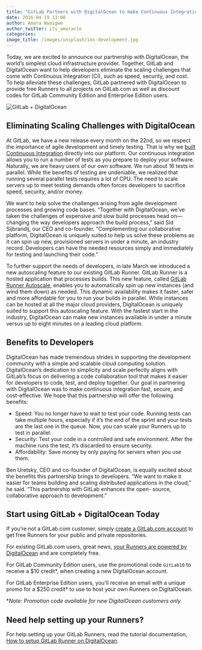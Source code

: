 ```yaml
---
title: "GitLab Partners with DigitalOcean to make Continuous Integration faster, safer, and more affordable"
date: 2016-04-19 13:00
author: Amara Nwaigwe
author_twitter: its_amaracle
categories:
image_title: /images/unsplash/ios-development.jpg
---
```


Today, we are excited to announce our partnership with DigitalOcean, the world’s simplest
cloud infrastructure provider. Together, GitLab and DigitalOcean want to help developers
eliminate the scaling challenges that come with Continuous Integration (CI), such as speed,
security, and cost. To help alleviate these challenges, GitLab partnered with DigitalOcean to
provide free Runners to all projects on GitLab.com as well as discount codes for GitLab
Community Edition and Enterprise Edition users.

<!-- more -->

![GitLab + DigitalOcean](/images/blogimages/gitlab-do.jpg)

## Eliminating Scaling Challenges with DigitalOcean

At GitLab, we have a new release every month on the 22nd, so we respect the importance of
agile development and timely testing. That is why we [built Continuous Integration](https://about.gitlab.com/features/gitlab-ci/) directly into
our platform. Our continuous integration allows you to run a number of tests as you prepare to
deploy your software. Naturally, we are heavy users of our own software. We run about 16 tests
in parallel. While the benefits of testing are undeniable, we realized that running several
parallel tests requires a lot of CPU. The need to scale servers up to meet testing demands often
forces developers to sacrifice speed, security, and/or money.

We want to help solve the challenges arising from agile development processes and growing code
bases. “Together with DigitalOcean, we’ve taken the challenges of expensive and slow build
processes head on—changing the way developers approach the build process,” said Sid Sijbrandij,
our CEO and co-founder. “Complementing our collaborative platform, DigitalOcean is uniquely
suited to help us solve these problems as it can spin up new, provisioned servers in
under a minute, an industry record. Developers can have the needed resources simply and
immediately for testing and launching their code.”

To further support the needs of developers, in late March we introduced a new autoscaling
feature to our existing GitLab Runner. GitLab Runner is a hosted application that processes
builds. This new feature, called [GitLab Runner Autoscale](https://about.gitlab.com/2016/03/29/gitlab-runner-1-1-released/), enables you to automatically spin up
new instances (and wind them down) as needed. This dynamic availability makes it faster, safer
and more affordable for you to run your builds in parallel. While instances can be hosted at all
the major cloud providers, DigitalOcean is uniquely suited to support this autoscaling feature.
With the fastest start in the industry, DigitalOcean can make new instances available in under a
minute versus up to eight minutes on a leading cloud platform.

## Benefits to Developers

DigitalOcean has made tremendous strides in supporting the development community with a simple
and scalable cloud computing solution. DigitalOcean’s dedication to simplicity and scale
perfectly aligns with GitLab’s focus on delivering a code collaboration tool that makes it
easier for developers to code, test, and deploy together. Our goal in partnering with
DigitalOcean was to make continuous integration fast, secure, and cost-effective. We hope that
this partnership will offer the following benefits:

* Speed: You no longer have to wait to test your code. Running tests can take multiple hours,
  especially if it’s the end of the sprint and your tests are the last one in the queue.
  Now, you can scale your Runners up to test in parallel.
* Security: Test your code in a controlled and safe environment. After the machine
  runs the test, it’s discarded to ensure security.
* Affordability: Save money by only paying for servers when you use them.

Ben Uretsky, CEO and co-founder of DigitalOcean, is equally excited about the benefits this
partnership brings to developers. “We want to make it easier for teams building and scaling
distributed applications in the cloud,” he said. “This partnership with GitLab enhances the open-
source, collaborative approach to development.”

## Start using GitLab + DigitalOcean Today

If you’re not a GitLab.com customer, simply [create a GitLab.com account](https://gitlab.com/users/sign_in) to get free Runners
for your public and private repositories.

For existing GitLab.com users, great news, [your Runners are powered by DigitalOcean][rundo] and are
completely free.

For GitLab Community Edition users, use the promotional code `GitLab10` to receive a $10
credit*, when creating a new DigitalOcean account.

For GitLab Enterprise Edition users, you'll receive an email with a unique promo for
a $250 credit* to use to host your own Runners on DigitalOcean.

**Note: Promotion code available for new DigitalOcean customers only.*

[rundo]: /2016/04/05/shared-runners/

## Need help setting up your Runners?

For help setting up your GitLab Runners, read the tutorial documentation,
[How to setup GitLab Runner on DigitalOcean](/2016/04/19/how-to-set-up-gitlab-runner-on-digitalocean/).
